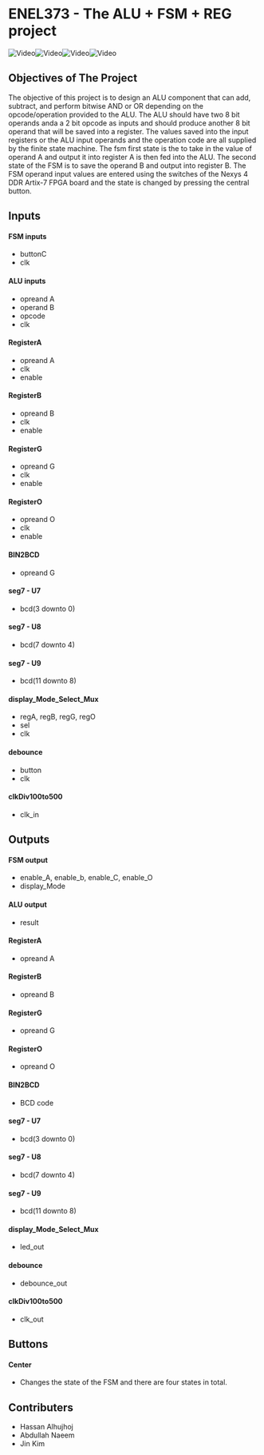 # ENEL373 - The ALU + FSM + REG project
![Video](wiki/demo1.gif)![Video](wiki/demo2.gif)![Video](wiki/demo3.gif)![Video](wiki/demo4.gif)

## Objectives of The Project
The objective of this project is to design an ALU component that can add, subtract, and perform bitwise AND or OR depending on the opcode/operation provided to the ALU.
The ALU should have two 8 bit operands anda a 2 bit opcode as inputs and should produce another 8 bit operand that will be saved into a register. 
The values saved into the input registers or the ALU input operands and the operation code are all supplied by the finite state machine. 
The fsm first state is the to take in the value of operand A and output it into register A is then fed into the ALU. 
The second state of the FSM is to save the operand B and output into register B. 
The FSM operand input values are entered using the switches of the Nexys 4 DDR Artix-7 FPGA board and the state is changed by pressing the central button.


## Inputs

#### FSM inputs
- buttonC
- clk

#### ALU inputs
- opreand A
- operand B
- opcode
- clk

#### RegisterA
- opreand A
- clk
- enable

#### RegisterB
- opreand B
- clk
- enable

#### RegisterG
- opreand G
- clk
- enable

#### RegisterO
- opreand O
- clk
- enable

#### BIN2BCD
- opreand G

#### seg7 - U7
- bcd(3 downto 0)

#### seg7 - U8
- bcd(7 downto 4)

#### seg7 - U9
- bcd(11 downto 8)

#### display_Mode_Select_Mux
- regA, regB, regG, regO
- sel
- clk

#### debounce
- button
- clk

#### clkDiv100to500
- clk_in

## Outputs

#### FSM output
- enable_A, enable_b, enable_C, enable_O 
- display_Mode

#### ALU output
- result

#### RegisterA
- opreand A

#### RegisterB
- opreand B

#### RegisterG
- opreand G

#### RegisterO
- opreand O

#### BIN2BCD
- BCD code

#### seg7 - U7
- bcd(3 downto 0)

#### seg7 - U8
- bcd(7 downto 4)

#### seg7 - U9
- bcd(11 downto 8)

#### display_Mode_Select_Mux
- led_out

#### debounce
- debounce_out

#### clkDiv100to500
- clk_out

## Buttons

#### Center
- Changes the state of the FSM and there are four states in total.

## Contributers
* Hassan Alhujhoj
* Abdullah Naeem 
* Jin Kim
